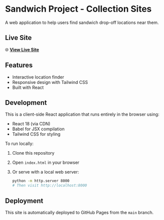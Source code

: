 # Sandwich Project - Collection Sites

A web application to help users find sandwich drop-off locations near them.

## Live Site

🌐 **[View Live Site](https://nicunursekatie.github.io/sandwichprojectcollectionsites/)**

## Features

- Interactive location finder
- Responsive design with Tailwind CSS
- Built with React

## Development

This is a client-side React application that runs entirely in the browser using:

- React 18 (via CDN)
- Babel for JSX compilation
- Tailwind CSS for styling

To run locally:

1. Clone this repository
2. Open `index.html` in your browser
3. Or serve with a local web server:

   ```bash
   python -m http.server 8000
   # Then visit http://localhost:8000
   ```

## Deployment

This site is automatically deployed to GitHub Pages from the `main` branch.